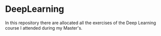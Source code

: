 # DeepLearning
In this repository there are allocated all the exercises of the Deep Learning course I attended during my Master's. 
